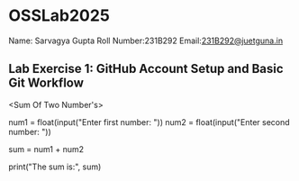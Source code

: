 # OSSLab2025
Name: Sarvagya Gupta
Roll Number:231B292
Email:231B292@juetguna.in

## Lab Exercise 1: GitHub Account Setup and Basic Git Workflow

<Sum Of Two Number's>

num1 = float(input("Enter first number: "))
num2 = float(input("Enter second number: "))

sum = num1 + num2

print("The sum is:", sum)
